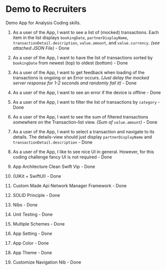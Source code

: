 # Demo to Recruiters

Demo App for Analysis Coding skills.

1. As a user of the App, I want to see a list of (mocked) transactions. Each item in the list displays `bookingDate`, `partnerDisplayName`, `transactionDetail.description`, `value.amount`, and `value.currency`. *(see attached JSON File)* - Done

2. As a user of the App, I want to have the list of transactions sorted by `bookingDate` from newest (top) to oldest (bottom) - Done

3. As a user of the App, I want to get feedback when loading of the transactions is ongoing or an Error occurs. *(Just delay the mocked server response for 1-2 seconds and randomly fail it)* - Done

4. As a user of the App, I want to see an error if the device is offline - Done

5. As a user of the App, I want to filter the list of transactions by `category` - Done

6. As a user of the App, I want to see the sum of filtered transactions somewhere on the Transaction-list view. *(Sum of `value.amount`)* - Done

7. As a user of the App, I want to select a transaction and navigate to its details. The details-view should just display `partnerDisplayName` and `transactionDetail.description` - Done

8. As a user of the App, I like to see nice UI in general. However, for this coding challenge fancy UI is not required - Done

9. App Architecture Clean Swift Vip - Done

10. (UIKit + SwiftUI) - Done

11. Custom Made Api Network Manager Framework - Done

12. SOLID Principle - Done

13. Nibs - Done

14. Unit Testing - Done

15. Multiple Schemes - Done

16. App Setting - Done

17. App Color - Done

18. App Theme - Done

19. Customize Navigation Nib - Done
